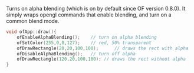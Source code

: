 Turns on alpha blending (which is on by default since OF version 0.8.0). It simply wraps opengl commands that enable blending, and turn on a common blend mode.
```cpp
void ofApp::draw(){
    ofEnableAlphaBlending();    // turn on alpha blending
    ofSetColor(255,0,0,127);    // red, 50% transparent
    ofDrawRectangle(20,20,100,100);      // draws the rect with alpha
    ofDisableAlphaBlending();   // turn off alpha
    ofDrawRectangle(120,20,100,100); // draws the rect without alpha
}
```
